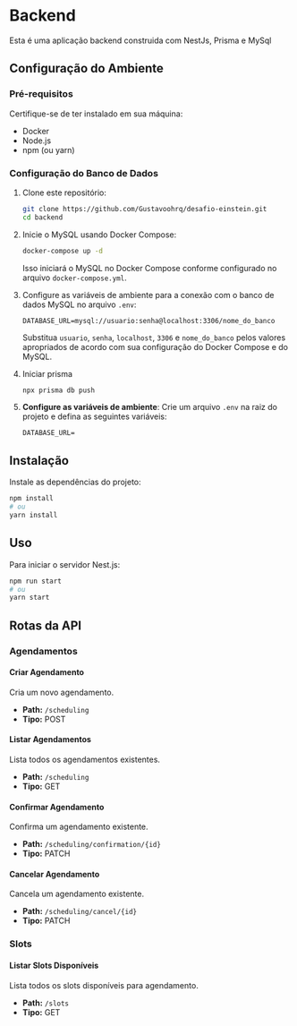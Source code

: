 
# Backend

Esta é uma aplicação backend construida com NestJs, Prisma e MySql

## Configuração do Ambiente

### Pré-requisitos

Certifique-se de ter instalado em sua máquina:

- Docker
- Node.js
- npm (ou yarn)

### Configuração do Banco de Dados

1. Clone este repositório:
   ```bash
   git clone https://github.com/Gustavoohrq/desafio-einstein.git
   cd backend
   ```

2. Inicie o MySQL usando Docker Compose:
   ```bash
   docker-compose up -d
   ```
   Isso iniciará o MySQL no Docker Compose conforme configurado no arquivo `docker-compose.yml`.

3. Configure as variáveis de ambiente para a conexão com o banco de dados MySQL no arquivo `.env`:
   ```
   DATABASE_URL=mysql://usuario:senha@localhost:3306/nome_do_banco
   ```
   Substitua `usuario`, `senha`, `localhost`, `3306` e `nome_do_banco` pelos valores apropriados de acordo com sua configuração do Docker Compose e do MySQL.
4. Iniciar prisma
   ```bash
   npx prisma db push
   ```
3. **Configure as variáveis de ambiente**: Crie um arquivo `.env` na raiz do projeto e defina as seguintes variáveis:
   ```env
   DATABASE_URL=
   ```
## Instalação

Instale as dependências do projeto:

```bash
npm install
# ou
yarn install
```

## Uso

Para iniciar o servidor Nest.js:

```bash
npm run start
# ou
yarn start
```

## Rotas da API

### Agendamentos

#### Criar Agendamento

Cria um novo agendamento.

- **Path:** `/scheduling`
- **Tipo:** POST

#### Listar Agendamentos

Lista todos os agendamentos existentes.

- **Path:** `/scheduling`
- **Tipo:** GET

#### Confirmar Agendamento

Confirma um agendamento existente.

- **Path:** `/scheduling/confirmation/{id}`
- **Tipo:** PATCH

#### Cancelar Agendamento

Cancela um agendamento existente.

- **Path:** `/scheduling/cancel/{id}`
- **Tipo:** PATCH

### Slots

#### Listar Slots Disponíveis

Lista todos os slots disponíveis para agendamento.

- **Path:** `/slots`
- **Tipo:** GET

